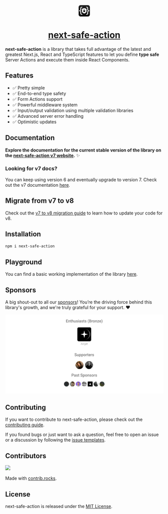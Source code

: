 <div align="center">
  <img src="https://raw.githubusercontent.com/TheEdoRan/next-safe-action/main/assets/logo.png" alt="next-safe-action logo" width="36" height="36">
  <a href="https://github.com/TheEdoRan/next-safe-action"><h1>next-safe-action</h1></a>
</div>

**next-safe-action** is a library that takes full advantage of the latest and greatest Next.js, React and TypeScript features to let you define **type safe** Server Actions and execute them inside React Components.

## Features

- ✅ Pretty simple
- ✅ End-to-end type safety
- ✅ Form Actions support
- ✅ Powerful middleware system
- ✅ Input/output validation using multiple validation libraries
- ✅ Advanced server error handling
- ✅ Optimistic updates

## Documentation

**Explore the documentation for the current stable version of the library on the [next-safe-action v7 website](https://next-safe-action.dev).** ✨

### Looking for v7 docs?

You can keep using version 6 and eventually upgrade to version 7. Check out the v7 documentation [here](https://v7.next-safe-action.dev).

## Migrate from v7 to v8

Check out the [v7 to v8 migration guide](https://next-safe-action.dev/docs/migrations/v7-to-v8) to learn how to update your code for v8.

## Installation

```bash
npm i next-safe-action
```

## Playground

You can find a basic working implementation of the library [here](https://github.com/TheEdoRan/next-safe-action/tree/main/apps/playground).

## Sponsors

A big shout-out to all our [sponsors](https://github.com/sponsors/TheEdoRan)! You’re the driving force behind this library's growth, and we're truly grateful for your support. ❤️

<p align="center">
<img src="https://raw.githubusercontent.com/TheEdoRan/sponsors-img/refs/heads/main/sponsorkit/sponsors.svg" alt="Sponsors" />
</p>

## Contributing

If you want to contribute to next-safe-action, please check out the [contributing guide](https://github.com/TheEdoRan/next-safe-action/blob/main/CONTRIBUTING.md).

If you found bugs or just want to ask a question, feel free to open an issue or a discussion by following the [issue templates](https://github.com/TheEdoRan/next-safe-action/issues/new/choose).

## Contributors

<a href="https://github.com/TheEdoRan/next-safe-action/graphs/contributors">
  <img src="https://contrib.rocks/image?repo=TheEdoRan/next-safe-action" />
</a>

Made with [contrib.rocks](https://contrib.rocks).

## License

next-safe-action is released under the [MIT License](https://github.com/TheEdoRan/next-safe-action/blob/main/LICENSE).
